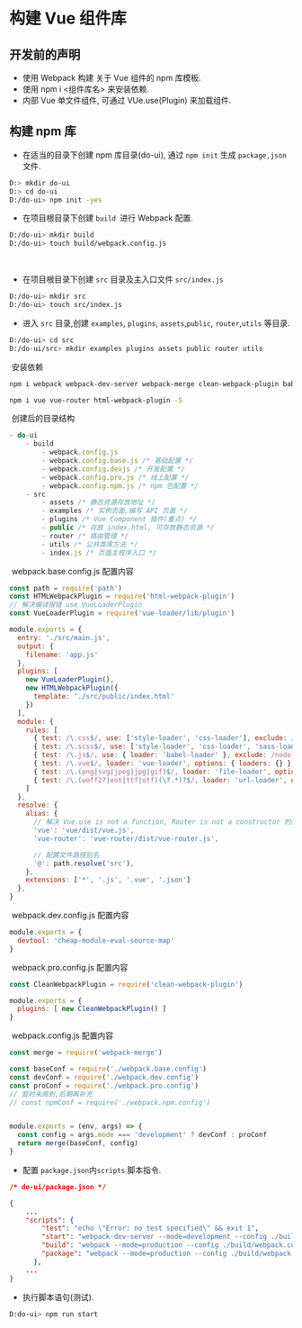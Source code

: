 # 构建 Vue 组件库

## 开发前的声明

- 使用 Webpack 构建 关于 Vue 组件的 npm 库模板.
- 使用 npm i <组件库名> 来安装依赖.
- 内部 Vue 单文件组件, 可通过 VUe.use(Plugin) 来加载组件.





## 构建 npm 库

- 在适当的目录下创建 npm 库目录(do-ui), 通过 `npm init` 生成 `package,json` 文件.

```bash
D:> mkdir do-ui
D:> cd do-ui
D:/do-ui> npm init -yes
```



- 在项目根目录下创建 `build `进行 Webpack 配置.

```bash
D:/do-ui> mkdir build
D:/do-ui> touch build/webpack.config.js
```

​	

- 在项目根目录下创建 `src` 目录及主入口文件 `src/index.js` 

```bash
D:/do-ui> mkdir src
D:/do-ui> touch src/index.js
```



- 进入 `src` 目录,创建 `examples`, `plugins`, `assets`,`public`, `router`,`utils` 等目录.

```bash
D:/do-ui> cd src
D:/do-ui/src> mkdir examples plugins assets public router utils
```



​	安装依赖

```bash
npm i webpack webpack-dev-server webpack-merge clean-webpack-plugin babel-loader babel-core style-loader css-loader sass-loader node-sass file-loader url-loader vue-loader vue-template-compiler -D

npm i vue vue-router html-webpack-plugin -S
```



​	创建后的目录结构

```js
- do-ui
	- build
		- webpack.config.js
		- webpack.config.base.js /* 基础配置 */ 
		- webpack.config.devjs /* 开发配置 */
		- webpack.config.pro.js /* 线上配置 */
		- webpack.config.npm.js /* npm 包配置 */
	- src
		- assets /* 静态资源存放地址 */
		- examples /* 实例页面,编写 API 页面 */
		- plugins /* Vue Component 插件(重点) */
		- public /* 存放 index.html, 可存放静态资源 */
		- router /* 路由管理 */
		- utils /* 公共类库方法 */
		- index.js /* 页面主程序入口 */
```



​	webpack.base.config.js 配置内容

```js
const path = require('path')
const HTMLWebpackPlugin = require('html-webpack-plugin')
// 解决编译报错 use VueLoaderPlugin
const VueLoaderPlugin = require('vue-loader/lib/plugin')

module.exports = {
  entry: './src/main.js',
  output: {
    filename: 'app.js'
  },
  plugins: [
    new VueLoaderPlugin(),
    new HTMLWebpackPlugin({
      template: './src/public/index.html'
    })
  ],
  module: {
    rules: [
      { test: /\.css$/, use: ['style-loader', 'css-loader'], exclude: /node_modules/ },
      { test: /\.scss$/, use: ['style-loader', 'css-loader', 'sass-loader'], exclude: /node_modules/ },
      { test: /\.js$/, use: { loader: 'babel-loader' }, exclude: /node_modules/ },
      { test: /\.vue$/, loader: 'vue-loader', options: { loaders: {} }, exclude: /node_modules/ },
      { test: /\.(png|svg|jpeg|jpg|gif)$/, loader: 'file-loader', options: { name: '[name].[ext]?[hash]' }, exclude: /node_modules/ },
      { test: /\.(woff2?|eot|ttf|otf)(\?.*)?$/, loader: 'url-loader', options: { limit: 10000, name: 'fonts/app[hash:7].[ext]' } }
    ]
  },
  resolve: {
    alias: {
      // 解决 Vue.use is not a function, Router is not a constructor 的问题(Vue 版本库 与 Vue 编译器版本必须一致)
      'vue': 'vue/dist/vue.js',
      'vue-router': 'vue-router/dist/vue-router.js',

      // 配置文件路径别名
      '@': path.resolve('src'),
    },
    extensions: ['*', '.js', '.vue', '.json']
  },
}

```



​	webpack.dev.config.js 配置内容

```js
module.exports = {
  devtool: 'cheap-module-eval-source-map'
}
```



​	webpack.pro.config.js 配置内容

```js
const CleanWebpackPlugin = require('clean-webpack-plugin')

module.exports = {
  plugins: [ new CleanWebpackPlugin() ]
}
```



​	webpack.config.js 配置内容

```js
const merge = require('webpack-merge')

const baseConf = require('./webpack.base.config')
const devConf = require('./webpack.dev.config')
const proConf = require('./webpack.pro.config')
// 暂时未用到,后期再补充
// const npmConf = require('./webpack.npm.config')


module.exports = (env, args) => {
  const config = args.mode === 'development' ? devConf : proConf
  return merge(baseConf, config)
}
```



- 配置 `package.json`内`scripts` 脚本指令. 

```json
/* do-ui/package.json */

{
	...
	"scripts": {
        "test": "echo \"Error: no test specified\" && exit 1",
        "start": "webpack-dev-server --mode=development --config ./build/webpack.config.js",
        "build": "webpack --mode=production --config ./build/webpack.config.js",
        "package": "webpack --mode=production --config ./build/webpack.config.js"
      },
    ...
}
```



- 执行脚本语句(测试).

```bash
D:do-ui> npm run start
```

